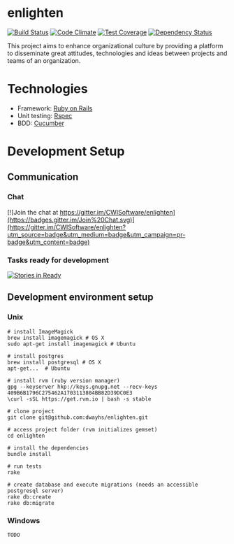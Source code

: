 # enlighten

[![Build Status](https://travis-ci.org/CWISoftware/enlighten.svg?branch=master)](https://travis-ci.org/CWISoftware/enlighten)
[![Code Climate](https://codeclimate.com/github/CWISoftware/enlighten/badges/gpa.svg)](https://codeclimate.com/github/CWISoftware/enlighten)
[![Test Coverage](https://codeclimate.com/github/CWISoftware/enlighten/badges/coverage.svg)](https://codeclimate.com/github/CWISoftware/enlighten/coverage)
[![Dependency Status](https://gemnasium.com/CWISoftware/enlighten.svg)](https://gemnasium.com/CWISoftware/enlighten)


This project aims to enhance organizational culture by providing a platform to disseminate great attitudes, technologies and ideas between projects and teams of an organization.

# Technologies
* Framework: [Ruby on Rails](http://guides.rubyonrails.org/)
* Unit testing: [Rspec](http://rspec.info/)
* BDD: [Cucumber](https://cucumber.io/)

# Development Setup

## Communication

### Chat

[![Join the chat at https://gitter.im/CWISoftware/enlighten](https://badges.gitter.im/Join%20Chat.svg)](https://gitter.im/CWISoftware/enlighten?utm_source=badge&utm_medium=badge&utm_campaign=pr-badge&utm_content=badge)

### Tasks ready for development

[![Stories in Ready](https://badge.waffle.io/CWISoftware/enlighten.png?label=ready&title=Ready)](https://waffle.io/CWISoftware/enlighten)

## Development environment setup

### Unix
```
# install ImageMagick
brew install imagemagick # OS X
sudo apt-get install imagemagick # Ubuntu

# install postgres
brew install postgresql # OS X
apt-get...  # Ubuntu

# install rvm (ruby version manager)
gpg --keyserver hkp://keys.gnupg.net --recv-keys 409B6B1796C275462A1703113804BB82D39DC0E3
\curl -sSL https://get.rvm.io | bash -s stable

# clone project
git clone git@github.com:dwayhs/enlighten.git

# access project folder (rvm initializes gemset)
cd enlighten

# install the dependencies
bundle install

# run tests
rake

# create database and execute migrations (needs an accessible postgresql server)
rake db:create
rake db:migrate
```

### Windows

```
TODO
```
